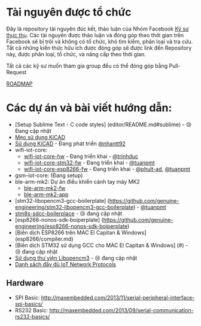 # Tài nguyên được tổ chức
Đây là repository tài nguyên đúc kết, thảo luận của Nhóm Facebook [Kỹ sư thực thụ](https://www.facebook.com/groups/kysuthucthu). Các tài nguyên được thảo luận và đóng góp theo thời gian trên Facebook sẽ bị trôi và không có tổ chức, khó tìm kiếm, phân loại và tra cứu.
Tất cả những kiến thức hữu ích được đóng góp sẽ được link đến Repository này, được phân loại, tổ chức, và nâng cấp theo thời gian.

Tất cả các kỹ sư muốn tham gia group đều có thể đóng góp bằng Pull-Request

[ROADMAP](./roadmap.md)

# Các dự án và bài viết hướng dẫn: 

- [Setup Sublime Text - C code styles] (editor/README.md#sublime) - :cry: Đang cập nhật
- [Mẹo sử dụng KiCAD ](kicad/tips.md)
- [Sử dụng KiCAD](kicad/README.md)  - Đang phát triển [@nhantt92](https://github.com/nhantt92)
- wifi-iot-core:
    + [wifi-iot-core-hw](https://github.com/genuine-engineering/wifi-iot-core-hw) - Đang triển khai - [@trinhduc](https://github.com/trinhduc)
    + [wifi-iot-core-stm32-fw](https://github.com/genuine-engineering/wifi-iot-core-stm32-fw) - Đang triển khai - [@tuanpmt](https://github.com/tuanpmt)
    + [wifi-iot-core-esp8266-fw](https://github.com/genuine-engineering/wifi-iot-core-esp8266-fw) - Đang triển khai - [@phult-ad](https://github.com/phult-ad), [@tuanpmt](https://github.com/tuanpmt)
- gsm-iot-core: (Đang setup)
- ble-arm-mk2: Dự án điều khiển cánh tay máy MK2 
    + [ble-arm-mk2-fw](https://github.com/genuine-engineering/ble-arm-mk2-fw)
    + [ble-arm-mk2-app](https://github.com/genuine-engineering/ble-arm-mk2-app)
- [stm32-libopencm3-gcc-boilerplate] (https://github.com/genuine-engineering/stm32-libopencm3-gcc-boilerplate)  - [@tuanpmt](https://github.com/tuanpmt)
- [stm8s-sdcc-boilerplace](#)  - :cry: đang cập nhật
- [esp8266-nonos-sdk-boiperplate] (https://github.com/genuine-engineering/esp8266-nonos-sdk-boiperplate) 
- [Biên dịch ESP8266 trên MAC El Capitan & Windows] (esp8266/compiler.md)
- [Biên dịch STM32 sử dụng GCC cho MAC El Capitan & Windows] (#)  - :cry: đang cập nhật
- [Sử dụng thư viện Libopencm3](#) - :cry: đang cập nhật
- [Danh sách đầy đủ IoT Network Protocols](http://www.link-labs.com/complete-list-iot-network-protocols/)
## Hardware 
- SPI Basic: http://maxembedded.com/2013/11/serial-peripheral-interface-spi-basics/ 
- RS232 Basic: http://maxembedded.com/2013/09/serial-communication-rs232-basics/